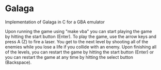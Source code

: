 # Galaga
Implementation of Galaga in C for a GBA emulator

Upon running the game using "make vba" you can start playing the game by hitting the start button (Enter). To play the game, use the arrow keys and press A (Z) to fire a laser. You get to the next level by shooting all of the enemies while you lose a life if you collide with an enemy. Upon finishing all of the levels, you can restart the game by hitting the start button (Enter) or you can restart the game at any time by hitting the select button (Backspace).
